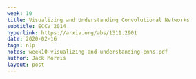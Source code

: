 ```yaml
---
week: 10
title: Visualizing and Understanding Convolutional Networks
subtitle: ECCV 2014
hyperlink: https://arxiv.org/abs/1311.2901
date: 2020-02-16
tags: nlp
notes: week10-visualizing-and-understanding-cnns.pdf
author: Jack Morris
layout: post
---
```


